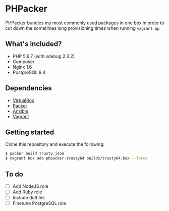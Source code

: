 # PHPacker
PHPacker bundles my most commonly used packages in one box in order to cut down
the sometimes long provisioning times when running `vagrant up`

## What's included?
* PHP 5.6.7 (with xdebug 2.3.2)
* Composer
* Nginx 1.6
* PostgreSQL 9.4


## Dependencies
* [VirtualBox](http://virtualbox.org)
* [Packer](http://packer.io)
* [Ansible](http://ansible.com)
* [Vagrant](http://vagrantup.com)

## Getting started
Clone this repository and execute the following:
```bash
$ packer build trusty.json
$ vagrant box add phpacker-trusty64 builds/trusty64.box --force
```

## To do
- [ ] Add NodeJS role
- [ ] Add Ruby role
- [ ] Include dotfiles
- [ ] Finetune PostgreSQL role
